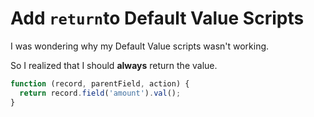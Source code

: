# Add `return`to Default Value Scripts

I was wondering why my Default Value scripts wasn't working.

So I realized that I should **always** return the value.

```js
function (record, parentField, action) {
  return record.field('amount').val();
}
```
